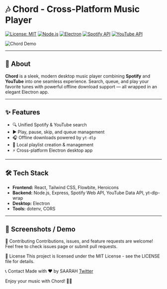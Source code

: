 # 🎶 Chord - Cross-Platform Music Player

[![License: MIT](https://img.shields.io/badge/License-MIT-blue.svg)](LICENSE)
[![Node.js](https://img.shields.io/badge/node-%3E=16-brightgreen)](https://nodejs.org/)
[![Electron](https://img.shields.io/badge/electron-v25-blueviolet)](https://www.electronjs.org/)
[![Spotify API](https://img.shields.io/badge/Spotify-API-green)](https://developer.spotify.com/documentation/web-api/)
[![YouTube API](https://img.shields.io/badge/YouTube-API-red)](https://developers.google.com/youtube)

![Chord Demo](https://your-image-or-gif-url-here.gif)

---

## 🚀 About

**Chord** is a sleek, modern desktop music player combining **Spotify** and **YouTube** into one seamless experience. Search, queue, and play your favorite tunes with powerful offline download support — all wrapped in an elegant Electron app.

---

## ✨ Features

- 🔍 Unified Spotify & YouTube search  
- ▶️ Play, pause, skip, and queue management  
- 🎧 Offline downloads powered by `yt-dlp`  
- 📂 Local playlist creation & management  
- ⚡ Cross-platform Electron desktop app  
---

## 🛠️ Tech Stack

- **Frontend:** React, Tailwind CSS, Flowbite, Heroicons
- **Backend:** Node.js, Express, Spotify Web API, YouTube Data API, yt-dlp-wrap  
- **Desktop:** Electron  
- **Tools:** dotenv, CORS  

---

## 📸 Screenshots / Demo


🤝 Contributing
Contributions, issues, and feature requests are welcome! Feel free to check issues page or submit pull requests.

📜 License
This project is licensed under the MIT License - see the LICENSE file for details.

📞 Contact
Made with ❤️ by SAARAH
[Twitter](https://x.com/isxarahh)

Enjoy your music with Chord! 🎵💃
